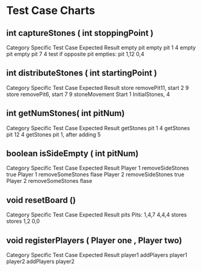 # Test Case Charts
## int captureStones ( int stoppingPoint )
Category        Specific Test Case      Expected Result
empty pit       empty pit 1             4
empty pit       empty pit 7             4
test if opposite pit empties: pit 1,12  0,4

## int distributeStones ( int startingPoint )
Category        Specific Test Case      Expected Result
store          removePit11, start 2     9
store          removePit6, start  7     9
stoneMovement  Start 1                  InitialStones, 4

## int getNumStones( int pitNum)
Category        Specific Test Case      Expected Result
getStones       pit 1                   4
getStones       pit 12                  4
getStones       pit 1, after adding     5

## boolean isSideEmpty ( int pitNum)
Category        Specific Test Case      Expected Result
Player 1        removeSideStones        true
Player 1        removeSomeStones        flase
Player 2        removeSideStones        true
Player 2        removeSomeStones        flase

## void resetBoard ()
Category        Specific Test Case      Expected Result
pits            Pits: 1,4,7             4,4,4
stores          stores 1,2              0,0

## void registerPlayers ( Player one , Player two)
Category        Specific Test Case      Expected Result
player1         addPlayers              player1
player2         addPlayers              player2
